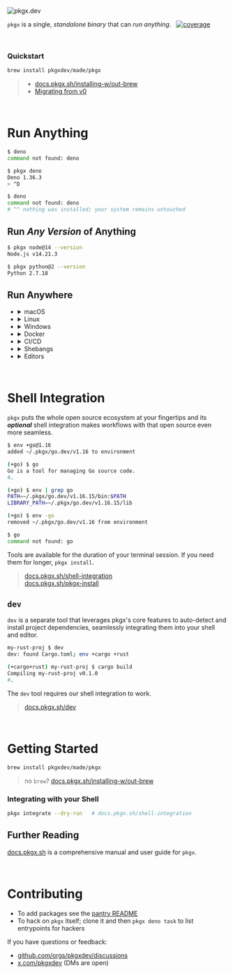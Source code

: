 ![pkgx.dev](https://pkgx.dev/banner.png)

`pkgx` is a single, *standalone binary* that can *run anything*.
&nbsp;&nbsp;[![coverage][]][coveralls]

&nbsp;


### Quickstart

```sh
brew install pkgxdev/made/pkgx
```

> * [docs.pkgx.sh/installing-w/out-brew]
> * [Migrating from v0](https://blog.pkgx.dev/pkgx-1-0-0-alpha-1/)

&nbsp;


# Run Anything

```sh
$ deno
command not found: deno

$ pkgx deno
Deno 1.36.3
> ^D

$ deno
command not found: deno
# ^^ nothing was installed; your system remains untouched
```


## Run *Any Version* of Anything

```sh
$ pkgx node@14 --version
Node.js v14.21.3

$ pkgx python@2 --version
Python 2.7.18
```


## Run Anywhere

* <details><summary>macOS</summary><br>

  * macOS >= 11
  * x86-64 & Apple Silicon

  </details>
* <details><summary>Linux</summary><br>

  * glibc >=2.28 [repology](https://repology.org/project/glibc/versions)
  * `x86_64` & `arm64`

  </details>
* <details><summary>Windows</summary><br>

  WSL2; x86-64. *Native windows is planned.*

  </details>
* <details><summary>Docker</summary><br>

  ```sh
  $ pkgx docker run -it pkgxdev/pkgx

  (docker) $ pkgx node@16
  Welcome to Node.js v16.20.1.
  Type ".help" for more information.
  >
  ```

  Or in a `Dockerfile`:

  ```Dockerfile
  FROM pkgxdev/pkgx
  RUN pkgx deno@1.35 task start
  ```

  Or in any image:

  ```Dockerfile
  FROM ubuntu
  RUN curl https://pkgx.sh | sh
  RUN pkgx python@3.10 -m http.server 8000
  ```

  > [docs.pkgx.sh/docker]

  </details>
* <details><summary>CI/CD</summary><br>

  ```yaml
  - uses: pkgxdev/setup@v1
  - run: pkgx shellcheck
  ```

  Or in other CI/CD providers:

  ```sh
  $ curl https://pkgx.sh | sh
  $ pkgx shellcheck
  ```

  > [docs.pkgx.sh/ci-cd]

  </details>
* <details><summary>Shebangs</summary><br>

  ```sh
  #!/usr/bin/env -S pkgx python@3.10
  ```

  > [docs.pkgx.sh/scripts]

  </details>
* <details><summary>Editors</summary><br>

  ```sh
  $ cd myproj

  myproj $ env +cargo
  (+cargo) myproj $ code .
  ```

  Or use [`dev`][dev]; a separate tool that uses the pkgx primitives to
  automatically determine and utilize your dependencies based on your
  project’s keyfiles.

  ```sh
  $ cd myproj

  myproj $ dev
  env +cargo +rust

  (+cargo+rust) my-rust-project $ code .
  ```

  > [docs.pkgx.sh/editors]

  </details>

&nbsp;


# Shell Integration

`pkgx` puts the whole open source ecosystem at your fingertips and its
***optional*** shell integration makes workflows with that open source
even more seamless.

```sh
$ env +go@1.16
added ~/.pkgx/go.dev/v1.16 to environment

(+go) $ go
Go is a tool for managing Go source code.
#…

(+go) $ env | grep go
PATH=~/.pkgx/go.dev/v1.16.15/bin:$PATH
LIBRARY_PATH=~/.pkgx/go.dev/v1.16.15/lib

(+go) $ env -go
removed ~/.pkgx/go.dev/v1.16 from environment

$ go
command not found: go
```

Tools are available for the duration of your terminal session.
If you need them for longer, `pkgx install`.

> [docs.pkgx.sh/shell-integration] \
> [docs.pkgx.sh/pkgx-install]

## `dev`

`dev` is a separate tool that leverages pkgx's core
features to auto-detect and install project dependencies, seamlessly
integrating them into your shell and editor.

```sh
my-rust-proj $ dev
dev: found Cargo.toml; env +cargo +rust

(+cargo+rust) my-rust-proj $ cargo build
Compiling my-rust-proj v0.1.0
#…
```

The `dev` tool requires our shell integration to work.

> [docs.pkgx.sh/dev][dev]

&nbsp;



# Getting Started

```sh
brew install pkgxdev/made/pkgx
```

> no `brew`? [docs.pkgx.sh/installing-w/out-brew]

### Integrating with your Shell

```sh
pkgx integrate --dry-run   # docs.pkgx.sh/shell-integration
```

## Further Reading

[docs.pkgx.sh][docs] is a comprehensive manual and user guide for `pkgx`.

&nbsp;



# Contributing

* To add packages see the [pantry README]
* To hack on `pkgx` itself; clone it and then `pkgx deno task` to list
  entrypoints for hackers

If you have questions or feedback:

* [github.com/orgs/pkgxdev/discussions][discussions]
* [x.com/pkgxdev](https://x.com/pkgxdev) (DMs are open)


[docs]: https://docs.pkgx.sh
[pantry README]: ../../../pantry#contributing
[discussions]: ../../discussions
[docs.pkgx.sh/pkgx-install]: https://docs.pkgx.sh/pkgx-install
[docs.pkgx.sh/ci-cd]: https://docs.pkgx.sh/ci-cd
[docs.pkgx.sh/scripts]: https://docs.pkgx.sh/scripts
[docs.pkgx.sh/editors]: https://docs.pkgx.sh/editors
[docs.pkgx.sh/docker]: https://docs.pkgx.sh/docker
[docs.pkgx.sh/installing-w/out-brew]: https://docs.pkgx.sh/installing-w/out-brew
[docs.pkgx.sh/shell-integration]: https://docs.pkgx.sh/shell-integration
[dev]: https://docs.pkgx.sh/dev

[coverage]: https://coveralls.io/repos/github/pkgxdev/pkgx/badge.svg?branch=main
[coveralls]: https://coveralls.io/github/pkgxdev/pkgx?branch=main
